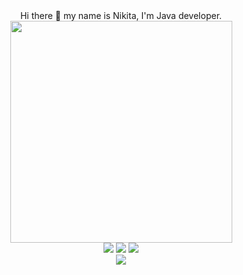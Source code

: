 <div id="header" align="center">
  Hi there 👋 my name is Nikita, I'm Java developer.
</div>
<div id="headerGif" align="center">
  <img src="https://media.giphy.com/media/v1.Y2lkPTc5MGI3NjExaDBoaXJuOHc3cm15ZXllcW5qY2F5MTdjemVoN3hkYzFoaGg3ZjA5bCZlcD12MV9pbnRlcm5hbF9naWZfYnlfaWQmY3Q9Zw/qgQUggAC3Pfv687qPC/giphy.gif" width="355"/>
</div>
<div id="badges" align="center">
  <img src="https://img.shields.io/badge/LinkedIn-blue?style=for-the-badge&logo=linkedin&logoColor=white"/>
  <img src="https://img.shields.io/badge/HeadHunter-red?style=for-the-badge&logo=headhunter&logoColor=red"/>
  <img src="https://img.shields.io/badge/Telegram-blue?style=for-the-badge&logo=telegram&logoColor=white"/>
</div>
<div id="viewCounter" align="center">
  <img src="https://komarev.com/ghpvc/?username=nvgrig&style=flat-square" allign="center">
</div>
<!--
**nvgrig/nvgrig** is a ✨ _special_ ✨ repository because its `README.md` (this file) appears on your GitHub profile.

Here are some ideas to get you started:

- 🔭 I’m currently working on ...
- 🌱 I’m currently learning ...
- 👯 I’m looking to collaborate on ...
- 🤔 I’m looking for help with ...
- 💬 Ask me about ...
- 📫 How to reach me: ...
- 😄 Pronouns: ...
- ⚡ Fun fact: ...
-->
